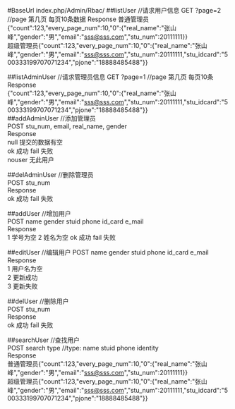 #BaseUrl index.php/Admin/Rbac/
##listUser //请求用户信息
GET ?page=2  //page 第几页 每页10条数据
Response 
普通管理员{"count":123,"every_page_num":10,"0":{"real_name":"张山峰","gender":"男","email":"sss@sss.com","stu_num":20111111}}  
超级管理员{"count":123,"every_page_num":10,"0":{"real_name":"张山 峰","gender":"男","email":"sss@sss.com","stu_num":20111111,"stu_idcard":"500333199707071234","pjone":"18888485488"}}  

##listAdminUser //请求管理员信息
GET ?page=1 //page 第几页 每页10条  
Response  
{"count":123,"every_page_num":10,"0":{"real_name":"张山峰","gender":"男","email":"sss@sss.com","stu_num":20111111,"stu_idcard":"500333199707071234","pjone":"18888485488"}}  
##addAdminUser //添加管理员  
POST stu_num, email, real_name, gender  
Response  
null 提交的数据有空  
ok 成功 fail 失败  
nouser 无此用户  

##delAdminUser //删除管理员  
POST stu_num  
Response  
ok 成功 fail 失败  

##addUser //增加用户  
POST name gender stuid phone id_card e_mail  
Response  
1 学号为空 2 姓名为空
ok 成功 fail 失败

##editUser //编辑用户
POST name gender stuid phone id_card e_mail  
Response  
1 用户名为空  
2 更新成功  
3 更新失败  

##delUser //删除用户  
POST stu_num  
Response  
ok 成功 fail 失败  

##searchUser //查找用户  
POST search type //type: name stuid phone identity  
Response  
普通管理员{"count":123,"every_page_num":10,"0":{"real_name":"张山峰","gender":"男","email":"sss@sss.com","stu_num":20111111}}  
超级管理员{"count":123,"every_page_num":10,"0":{"real_name":"张山峰","gender":"男","email":"sss@sss.com","stu_num":20111111,"stu_idcard":"500333199707071234","pjone":"18888485488"}}  